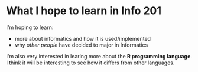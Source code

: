 
# What I hope to learn in Info 201
 I'm hoping to learn:
- more about informatics and how it is used/implemented 
- why *other people* have decided to major in Informatics

I'm also very interested in learing more about the **R programming language**. I think
it will be interesting to see how it differs from other languages.


